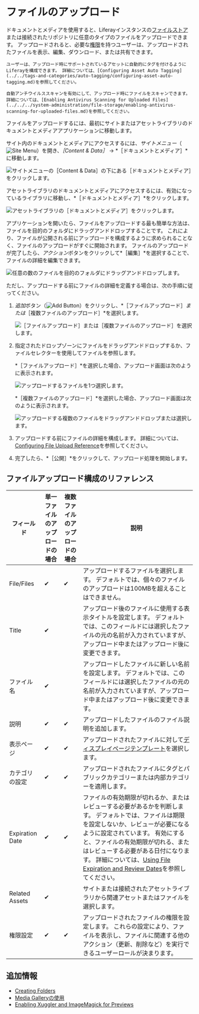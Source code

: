 # ファイルのアップロード

ドキュメントとメディアを使用すると、Liferayインスタンスの[ファイルストア](../../../system-administration/file-storage/configuring-file-storage.md)または接続されたリポジトリに任意のタイプのファイルをアップロードできます。 アップロードされると、必要な[権限](../publishing-and-sharing/managing-document-access/documents-and-media-permissions-reference.md)を持つユーザーは、アップロードされたファイルを表示、編集、ダウンロード、または共有できます。

```{note}
ユーザーは、アップロード時にサポートされているアセットに自動的にタグを付けるようにLiferayを構成できます。 詳細については、[Configuring Asset Auto Tagging](../../tags-and-categories/auto-tagging/configuring-asset-auto-tagging.md)を参照してください。 
```

```{important}
自動アンチウイルススキャンを有効にして、アップロード時にファイルをスキャンできます。 詳細については、[Enabling Antivirus Scanning for Uploaded Files](../../../system-administration/file-storage/enabling-antivirus-scanning-for-uploaded-files.md)を参照してください。
```

ファイルをアップロードするには、最初にサイトまたはアセットライブラリのドキュメントとメディアアプリケーションに移動します。

サイト内のドキュメントとメディアにアクセスするには、*サイトメニュー*（![Site Menu](../../../images/icon-product-menu.png)）を開き、*［Content & Data］* &rarr; *［ドキュメントとメディア］*に移動します。

![サイトメニューの［Content & Data］の下にある［ドキュメントとメディア］をクリックします。](./uploading-files/images/01.png)

アセットライブラリのドキュメントとメディアにアクセスするには、有効になっているライブラリに移動し、*［ドキュメントとメディア］*をクリックします。

![アセットライブラリの［ドキュメントとメディア］をクリックします。](./uploading-files/images/02.png)

アプリケーションを開いたら、ファイルをアップロードする最も簡単な方法は、ファイルを目的のフォルダにドラッグアンドドロップすることです。 これにより、ファイルが公開される前にアップロードを構成するように求められることなく、ファイルのアップロードがすぐに開始されます。 ファイルのアップロードが完了したら、*アクション*ボタンをクリックして*［編集］*を選択することで、ファイルの詳細を編集できます。

![任意の数のファイルを目的のフォルダにドラッグアンドドロップします。](./uploading-files/images/03.png)

ただし、アップロードする前にファイルの詳細を定義する場合は、次の手順に従ってください。

1. *追加*ボタン（![Add Button](../../../images/icon-add.png)）をクリックし、*［ファイルアップロード］*または*［複数ファイルのアップロード］*を選択します。

   ![［ファイルアップロード］または［複数ファイルのアップロード］を選択します。](./uploading-files/images/04.png)

1. 指定されたドロップゾーンにファイルをドラッグアンドドロップするか、ファイルセレクターを使用してファイルを参照します。

   *［ファイルアップロード］*を選択した場合、アップロード画面は次のように表示されます。

   ![アップロードするファイルを1つ選択します。](./uploading-files/images/05.png)

   *［複数ファイルのアップロード］*を選択した場合、アップロード画面は次のように表示されます。

   ![アップロードする複数のファイルをドラッグアンドドロップまたは選択します。](./uploading-files/images/06.png)

1. アップロードする前にファイルの詳細を構成します。 詳細については、[Configuring File Upload Reference](#configuring-file-upload-reference)を参照してください。

1. 完了したら、*［公開］*をクリックして、アップロード処理を開始します。

## ファイルアップロード構成のリファレンス

| フィールド           | 単一ファイルのアップロードの場合 | 複数ファイルのアップロードの場合 | 説明                                                                                                                                                                                                                                      |
| --------------- | ---------------- | ---------------- | --------------------------------------------------------------------------------------------------------------------------------------------------------------------------------------------------------------------------------------- |
| File/Files      | &#10004;         | &#10004;         | アップロードするファイルを選択します。 デフォルトでは、個々のファイルのアップロードは100MBを超えることはできません。                                                                                                                                                                           |
| Title           | &#10004;         |                  | アップロード後のファイルに使用する表示タイトルを設定します。 デフォルトでは、このフィールドには選択したファイルの元の名前が入力されていますが、アップロード中またはアップロード後に変更できます。                                                                                                                                       |
| ファイル名           | &#10004;         |                  | アップロードしたファイルに新しい名前を設定します。 デフォルトでは、このフィールドには選択したファイルの元の名前が入力されていますが、アップロード中またはアップロード後に変更できます。                                                                                                                                            |
| 説明              | &#10004;         | &#10004;         | アップロードしたファイルのファイル説明を追加します。                                                                                                                                                                                                              |
| 表示ページ           | &#10004;         | &#10004;         | アップロードされたファイルに対して[ディスプレイページテンプレート](../../../site-building/displaying-content/using-display-page-templates/about-display-page-templates-and-display-pages.md)を選択します。                                                                     |
| カテゴリの設定         | &#10004;         | &#10004;         | アップロードされたファイルにタグとパブリックカテゴリーまたは内部カテゴリーを適用します。                                                                                                                                                                                            |
| Expiration Date | &#10004;         | &#10004;         | ファイルの有効期限が切れるか、またはレビューする必要があるかを判断します。 デフォルトでは、ファイルは期限を設定しないか、レビューが必要になるように設定されています。 有効にすると、ファイルの有効期限が切れる、またはレビューする必要がある日付になります。 詳細については、[Using File Expiration and Review Dates](./using-file-expiration-and-review-dates.md)を参照してください。 |
| Related Assets  | &#10004;         |                  | サイトまたは接続されたアセットライブラリから関連アセットまたはファイルを選択します。                                                                                                                                                                                              |
| 権限設定            | &#10004;         | &#10004;         | アップロードされたファイルの権限を設定します。 これらの設定により、ファイルを表示し、ファイルに関連する他のアクション（更新、削除など）を実行できるユーザーロールが決まります。                                                                                                                                                |

## 追加情報

* [Creating Folders](./creating-folders.md)
* [Media Galleryの使用](../publishing-and-sharing/publishing-documents.md#using-the-media-gallery-widget)
* [Enabling Xuggler and ImageMagick for Previews](../../../system-administration/using-the-server-administration-panel/configuring-external-services.md#enabling-document-previews)
